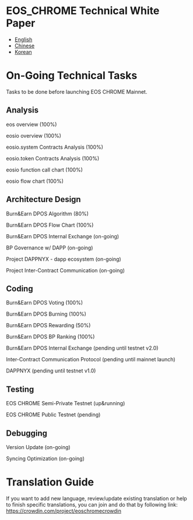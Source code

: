 # EOS_CHROME Technical White Paper

- [English](EN/TechnicalWhitePaper.md)
- [Chinese](CN/TechnicalWhitePaper.md)
- [Korean](KR/TechnicalWhitePaper.md)

# On-Going Technical Tasks
Tasks to be done before launching EOS CHROME Mainnet.

## Analysis
eos overview (100%)

eosio overview (100%)

eosio.system Contracts Analysis (100%)

eosio.token Contracts Analysis (100%)

eosio function call chart (100%)

eosio flow chart (100%)

## Architecture Design
Burn&Earn DPOS Algorithm (80%)

Burn&Earn DPOS Flow Chart (100%)

Burn&Earn DPOS Internal Exchange (on-going)

BP Governance w/ DAPP (on-going)

Project DAPPNYX - dapp ecosystem (on-going)

Project Inter-Contract Communication (on-going)

## Coding
Burn&Earn DPOS Voting (100%)

Burn&Earn DPOS Burning (100%)

Burn&Earn DPOS Rewarding (50%)

Burn&Earn DPOS BP Ranking (100%)

Burn&Earn DPOS Internal Exchange (pending until testnet v2.0)

Inter-Contract Communication Protocol (pending until mainnet launch)

DAPPNYX (pending until testnet v1.0)

## Testing
EOS CHROME Semi-Private Testnet (up&running)

EOS CHROME Public Testnet (pending)

## Debugging
Version Update (on-going)

Syncing Optimization (on-going)

# Translation Guide

If you want to add new language, review/update existing translation or help to finish specific translations, you can join and do that by following link:
https://crowdin.com/project/eoschromecrowdin
